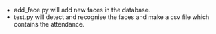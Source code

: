 * add_face.py will add new faces in the database.
* test.py will detect and recognise the faces and make a csv file which contains the attendance.
